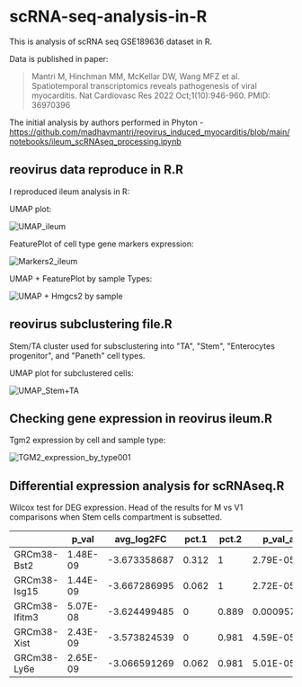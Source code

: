 # scRNA-seq-analysis-in-R
This is analysis of scRNA seq GSE189636 dataset in R.

Data is published in paper: 	
> Mantri M, Hinchman MM, McKellar DW, Wang MFZ et al. Spatiotemporal transcriptomics reveals pathogenesis of viral myocarditis. Nat Cardiovasc Res 2022 Oct;1(10):946-960. PMID: 36970396

The initial analysis by authors performed in Phyton - https://github.com/madhavmantri/reovirus_induced_myocarditis/blob/main/notebooks/ileum_scRNAseq_processing.ipynb

## reovirus data reproduce in R.R
I reproduced ileum analysis in R:

UMAP plot:

![UMAP_ileum](https://github.com/user-attachments/assets/0e55534d-c05c-4eb4-b3c2-4b5704fb42ff)

FeaturePlot of cell type gene markers expression:

![Markers2_ileum](https://github.com/user-attachments/assets/2ad75ea1-d7dd-4881-8ee1-4672612d5a95)

UMAP + FeaturePlot by sample Types: 

![UMAP + Hmgcs2 by sample](https://github.com/user-attachments/assets/dd1e88e6-1b21-4f70-b2f9-d6d98f7ba64e)

## reovirus subclustering file.R
Stem/TA cluster used for subsclustering into "TA", "Stem", "Enterocytes progenitor", and "Paneth" cell types. 

UMAP plot for subclustered cells:

![UMAP_Stem+TA](https://github.com/user-attachments/assets/10366beb-a368-4fb6-b772-d872346885ad)

## Checking gene expression in reovirus ileum.R
Tgm2 expression by cell and sample type:

![TGM2_expression_by_type001](https://github.com/user-attachments/assets/6096bd54-7230-449e-bddc-a18af83b7b72)

## Differential expression analysis for scRNAseq.R
Wilcox test for DEG expression. Head of the results for M vs V1 comparisons when Stem cells compartment is subsetted. 

|         | p_val      | avg_log2FC     | pct.1 | pct.2 | p_val_adj   |
|----------------|------------|----------------|-------|-------|-------------|
| GRCm38-Bst2    | 1.48E-09   | -3.673358687   | 0.312 | 1     | 2.79E-05    |
| GRCm38-Isg15   | 1.44E-09   | -3.667286995   | 0.062 | 1     | 2.72E-05    |
| GRCm38-Ifitm3  | 5.07E-08   | -3.624499485   | 0     | 0.889 | 0.000957401 |
| GRCm38-Xist    | 2.43E-09   | -3.573824539   | 0     | 0.981 | 4.59E-05    |
| GRCm38-Ly6e    | 2.65E-09   | -3.066591269   | 0.062 | 0.981 | 5.01E-05    |



